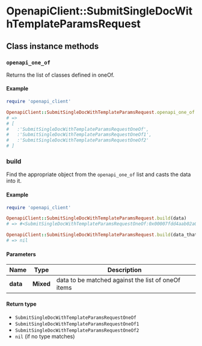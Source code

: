 # OpenapiClient::SubmitSingleDocWithTemplateParamsRequest

## Class instance methods

### `openapi_one_of`

Returns the list of classes defined in oneOf.

#### Example

```ruby
require 'openapi_client'

OpenapiClient::SubmitSingleDocWithTemplateParamsRequest.openapi_one_of
# =>
# [
#   :'SubmitSingleDocWithTemplateParamsRequestOneOf',
#   :'SubmitSingleDocWithTemplateParamsRequestOneOf1',
#   :'SubmitSingleDocWithTemplateParamsRequestOneOf2'
# ]
```

### build

Find the appropriate object from the `openapi_one_of` list and casts the data into it.

#### Example

```ruby
require 'openapi_client'

OpenapiClient::SubmitSingleDocWithTemplateParamsRequest.build(data)
# => #<SubmitSingleDocWithTemplateParamsRequestOneOf:0x00007fdd4aab02a0>

OpenapiClient::SubmitSingleDocWithTemplateParamsRequest.build(data_that_doesnt_match)
# => nil
```

#### Parameters

| Name | Type | Description |
| ---- | ---- | ----------- |
| **data** | **Mixed** | data to be matched against the list of oneOf items |

#### Return type

- `SubmitSingleDocWithTemplateParamsRequestOneOf`
- `SubmitSingleDocWithTemplateParamsRequestOneOf1`
- `SubmitSingleDocWithTemplateParamsRequestOneOf2`
- `nil` (if no type matches)

